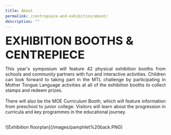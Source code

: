 ```yaml
---
title: About
permalink: /centrepiece-and-exhibition/about/
description: ""
---
```

<span style="font-color:#000000; text-align:center; font-size:36px;"><strong>EXHIBITION BOOTHS &amp; CENTREPIECE</strong></span>

<p style="text-align:justify;">This year's symposium will feature 42 physical exhibition booths from schools and community partners with fun and interactive activities. Children can look forward to taking part in the MTL challenge by participating in Mother Tongue Language activities at all of the exhibition booths to collect stamps and redeem prizes.<br><br>
There will also be the MOE Curriculum Booth, which will feature information from preschool to junior college. Visitors will learn about the progression in curricula and key programmes in the educational journey.<br>
	</p><br>
![Exhibition floorplan](/images/pamphlet%20back.PNG)